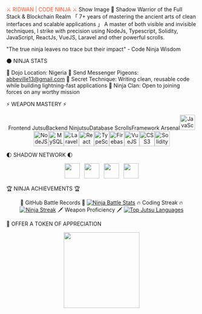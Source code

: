 <span style="color:#FF5733">⚔️ RIDWAN | CODE NINJA ⚔️</span>
Show Image
🥷 Shadow Warrior of the Full Stack & Blockchain Realm
「 7+ years of mastering the ancient arts of clean interfaces and scalable applications 」
A master of both visible and invisible techniques, I strike with precision using NodeJs, Typescript, Solidity, JavaScript, ReactJs, VueJS, Laravel and other powerful scrolls.

"The true ninja leaves no trace but their impact" - Code Ninja Wisdom

🌑 NINJA STATS

🏯 Dojo Location: Nigeria
📜 Send Messenger Pigeons: abbeville13@gmail.com
🔮 Secret Technique: Writing clean, reusable code while building lightning-fast applications
🥋 Ninja Clan: Open to joining forces on any worthy mission


⚡ WEAPON MASTERY ⚡
<div align="center">
Frontend JutsuBackend NinjutsuDatabase ScrollsFramework Arsenal<a href="https://developer.mozilla.org/en-US/docs/Web/JavaScript"><img src="https://raw.githubusercontent.com/danielcranney/readme-generator/main/public/icons/skills/javascript-colored.svg" width="40" height="40" alt="JavaScript" /></a><a href="https://nodejs.org/"><img src="https://raw.githubusercontent.com/danielcranney/readme-generator/main/public/icons/skills/nodejs-colored.svg" width="40" height="40" alt="NodeJS" /></a><a href="https://www.mysql.com/"><img src="https://raw.githubusercontent.com/danielcranney/readme-generator/main/public/icons/skills/mysql-colored.svg" width="40" height="40" alt="MySQL" /></a><a href="https://laravel.com/"><img src="https://raw.githubusercontent.com/danielcranney/readme-generator/main/public/icons/skills/laravel-colored.svg" width="40" height="40" alt="Laravel" /></a><a href="https://reactjs.org/"><img src="https://raw.githubusercontent.com/danielcranney/readme-generator/main/public/icons/skills/react-colored.svg" width="40" height="40" alt="React" /></a><a href="https://typescript.com/"><img src="https://raw.githubusercontent.com/danielcranney/readme-generator/main/public/icons/skills/typescript-colored.svg" width="40" height="40" alt="TypeScript" /></a><a href="https://firebase.google.com/"><img src="https://raw.githubusercontent.com/danielcranney/readme-generator/main/public/icons/skills/firebase-colored.svg" width="40" height="40" alt="Firebase" /></a><a href="https://vuejs.org/"><img src="https://raw.githubusercontent.com/danielcranney/readme-generator/main/public/icons/skills/vuejs-colored.svg" width="40" height="40" alt="VueJS" /></a><a href="https://www.w3.org/TR/CSS/#css"><img src="https://raw.githubusercontent.com/danielcranney/readme-generator/main/public/icons/skills/css3-colored.svg" width="40" height="40" alt="CSS3" /></a><a href="https://soliditylang.org/"><img src="https://upload.wikimedia.org/wikipedia/commons/9/98/Solidity_logo.svg" width="40" height="40" alt="Solidity" /></a>
</div>

🌓 SHADOW NETWORK 🌓
<div align="center">
<a href="https://www.github.com/Abbeville" target="_blank"><img src="https://raw.githubusercontent.com/danielcranney/readme-generator/main/public/icons/socials/github.svg" width="40" height="40" /></a>&nbsp;&nbsp;
<a href="https://www.linkedin.com/in/abbeville" target="_blank"><img src="https://raw.githubusercontent.com/danielcranney/readme-generator/main/public/icons/socials/linkedin.svg" width="40" height="40" /></a>&nbsp;&nbsp;
<a href="http://www.medium.com/@abbeville" target="_blank"><img src="https://raw.githubusercontent.com/danielcranney/readme-generator/main/public/icons/socials/medium.svg" width="40" height="40" /></a>&nbsp;&nbsp;
<a href="https://www.twitter.com/abbeville13" target="_blank"><img src="https://raw.githubusercontent.com/danielcranney/readme-generator/main/public/icons/socials/twitter.svg" width="40" height="40" /></a>
</div>

🏆 NINJA ACHIEVEMENTS 🏆
<div align="center">
🌟 GitHub Battle Records 🌟
<a href="http://www.github.com/Abbeville"><img src="https://github-readme-stats.vercel.app/api?username=Abbeville&show_icons=true&hide=stars,&count_private=true&title_color=ff5733&text_color=ffffff&icon_color=6e0b14&bg_color=000000&hide_border=true&show_icons=true" alt="Ninja Battle Stats" /></a>
🔥 Coding Streak 🔥
<a href="http://www.github.com/Abbeville"><img src="https://github-readme-streak-stats.herokuapp.com/?user=Abbeville&stroke=ffffff&background=000000&ring=ff5733&fire=ff5733&currStreakNum=ffffff&currStreakLabel=ff5733&sideNums=ffffff&sideLabels=ffffff&dates=ffffff&hide_border=true" alt="Ninja Streak" /></a>
🗡️ Weapon Proficiency 🗡️
<a href="https://github.com/Abbeville"><img src="https://github-readme-stats.vercel.app/api/top-langs/?username=Abbeville&langs_count=6&title_color=ff5733&text_color=ffffff&icon_color=6e0b14&bg_color=000000&hide_border=true&locale=en&custom_title=Top%20Jutsu%20Languages" alt="Top Jutsu Languages" /></a>
</div>

🍵 OFFER A TOKEN OF APPRECIATION
<div align="center">
<a href="https://www.buymeacoffee.com/abbeville"><img src="https://cdn.buymeacoffee.com/buttons/v2/default-yellow.png" width="200" /></a>
</div>

         
                  
                  
                                          
              
